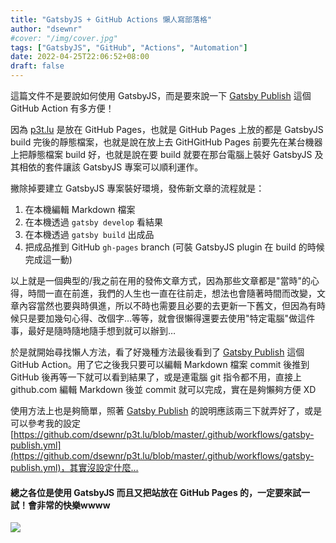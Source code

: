 ```yaml
---
title: "GatsbyJS + GitHub Actions 懶人寫部落格"
author: "dsewnr"
#cover: "/img/cover.jpg"
tags: ["GatsbyJS", "GitHub", "Actions", "Automation"]
date: 2022-04-25T22:06:52+08:00
draft: false
---
```


這篇文件不是要說如何使用 GatsbyJS，而是要來說一下 [Gatsby Publish](https://github.com/marketplace/actions/gatsby-publish) 這個 GitHub Action 有多方便！

因為 [p3t.lu](https://p3t.lu) 是放在 GitHub Pages，也就是 GitHub Pages 上放的都是 GatsbyJS build 完後的靜態檔案，也就是說在放上去 GitHGitHub Pages 前要先在某台機器上把靜態檔案 build 好，也就是說在要 build 就要在那台電腦上裝好 GatsbyJS 及其相依的套件讓該 GatsbyJS 專案可以順利運作。

撇除掉要建立 GatsbyJS 專案裝好環境，發佈新文章的流程就是：
1. 在本機編輯 Markdown 檔案
2. 在本機透過 `gatsby develop` 看結果
3. 在本機透過 `gatsby build` 出成品
4. 把成品推到 GitHub `gh-pages` branch (可裝 GatsbyJS plugin 在 build 的時候完成這一動)

以上就是一個典型的/我之前在用的發佈文章方式，因為那些文章都是"當時"的心得，時間一直在前進，我們的人生也一直在往前走，想法也會隨著時間而改變，文章內容當然也要與時俱進，所以不時也需要且必要的去更新一下舊文，但因為有時候只是要加幾句心得、改個字…等等，就會很懶得還要去使用"特定電腦"做這件事，最好是隨時隨地隨手想到就可以辦到…

於是就開始尋找懶人方法，看了好幾種方法最後看到了 [Gatsby Publish](https://github.com/marketplace/actions/gatsby-publish) 這個 GitHub Action。用了它之後我只要可以編輯 Markdown 檔案 commit 後推到 GitHub 後再等一下就可以看到結果了，或是連電腦 git 指令都不用，直接上 github.com 編輯 Markdown 後並 commit 就可以完成，實在是夠懶夠方便 XD

使用方法上也是夠簡單，照著 [Gatsby Publish](https://github.com/marketplace/actions/gatsby-publish) 的說明應該兩三下就弄好了，或是可以參考我的設定 [https://github.com/dsewnr/p3t.lu/blob/master/.github/workflows/gatsby-publish.yml](https://github.com/dsewnr/p3t.lu/blob/master/.github/workflows/gatsby-publish.yml)，其實沒設定什麼…

#### 總之各位是使用 GatsbyJS 而且又把站放在 GitHub Pages 的，一定要來試一試！會非常的快樂wwww

![](/images/gatsby-publish-github-action-0.jpg)

